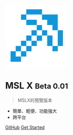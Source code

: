 
![logo](logo.png)

# MSL X <small>Beta 0.01</small>

> MSLX的預覽版本

- 簡單、輕便、功能強大
- 跨平台

[GitHub](https://github.com/NTFS2020/MSLX)
[Get Started](README)